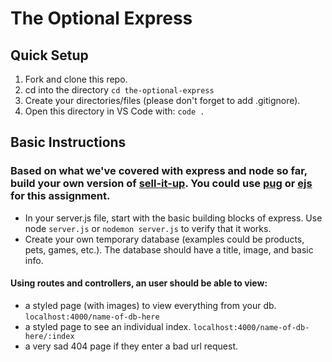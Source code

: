 # The Optional Express

## Quick Setup
1. Fork and clone this repo.
2. cd into the directory `cd the-optional-express`
3. Create your directories/files (please don't forget to add .gitignore).
4. Open this directory in VS Code with: `code .`

## Basic Instructions
### Based on what we've covered with express and node so far, build your own version of [sell-it-up](https://peat-sparrow-54f.notion.site/MVC-0629e27eb8d947c18e25fd844069710e). You could use [pug](https://pugjs.org/api/getting-started.html) or [ejs](https://www.npmjs.com/package/ejs) for this assignment.

* In your server.js file, start with the basic building blocks of express. Use node `server.js` or `nodemon server.js` to verify that it works.
* Create your own temporary database (examples could be products, pets, games, etc.). The database should have a title, image, and basic info.

#### Using routes and controllers, an user should be able to view:
* a styled page (with images) to view everything from your db. `localhost:4000/name-of-db-here`
* a styled page to see an individual index. `localhost:4000/name-of-db-here/:index`
* a very sad 404 page if they enter a bad url request.
